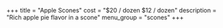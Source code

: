 +++
title = "Apple Scones"
cost = "$20 / dozen $12 / dozen"
description = "Rich apple pie flavor in a scone"
menu_group = "scones"
+++
